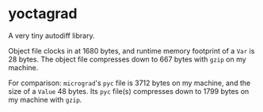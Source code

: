 # yoctagrad

A very tiny autodiff library.

Object file clocks in at 1680 bytes, and runtime memory footprint of a `Var` is 28 bytes. The object file compresses down to 667 bytes with `gzip` on my machine.

For comparison: `micrograd`'s `pyc` file is 3712 bytes on my machine, and the size of a `Value` 48 bytes. Its `pyc` file(s) compresses down to 1799 bytes on my machine with `gzip`.
